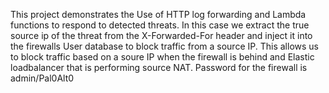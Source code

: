 This project demonstrates the Use of HTTP log forwarding and Lambda functions to respond to detected threats. In this case we extract the true source ip of the threat from the X-Forwarded-For header and inject it into the firewalls User database to block traffic from a source IP.  This allows us to block traffic based on a soure IP when the firewall is behind and Elastic loadbalancer that is performing source NAT.
Password for the firewall is admin/Pal0Alt0
